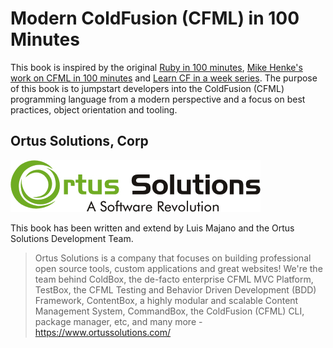 # Modern ColdFusion \(CFML\) in 100 Minutes

This book is inspired by the original [Ruby in 100 minutes](http://tutorials.jumpstartlab.com/projects/ruby_in_100_minutes.html), [Mike Henke's work on CFML in 100 minutes](https://github.com/mhenke/CFML-in-100-minutes/wiki) and [Learn CF in a week series](http://www.learncfinaweek.com/).  The purpose of this book is to jumpstart developers into the ColdFusion \(CFML\) programming language from a modern perspective and a focus on best practices,  object orientation and tooling.


## Ortus Solutions, Corp

<img src="assets/ortus-medium.jpg">

This book has been written and extend by Luis Majano and the Ortus Solutions Development Team.

> Ortus Solutions is a company that focuses on building professional open source tools, custom applications and great websites! We're the team behind ColdBox, the de-facto enterprise CFML MVC Platform, TestBox, the CFML Testing and Behavior Driven Development (BDD) Framework, ContentBox, a highly modular and scalable Content Management System, CommandBox, the ColdFusion (CFML) CLI, package manager, etc, and many more - https://www.ortussolutions.com/




